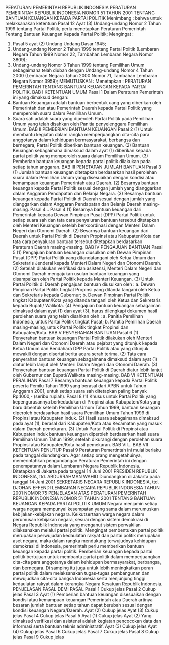  PERATURAN PEMERINTAH REPUBLIK INDONESIA PERATURAN PEMERINTAH REPUBLIK INDONESIA NOMOR 51 TAHUN 2001 TENTANG BANTUAN KEUANGAN KEPADA PARTAI POLITIK
Menimbang :
 bahwa untuk melaksanakan ketentuan Pasal 12 Ayat (3) Undang-undang Nomor 2 Tahun 1999 tentang Partai Politik, perlu menetapkan Peraturan Pemerintah Tentang Bantuan Keuangan Kepada Partai Politik;
Mengingat :

1. Pasal 5 ayat (2) Undang Undang Dasar 1945;
2. Undang-undang Nomor 2 Tahun 1999 tentang Partai Politik (Lembaran Negara Tahun 1999 Nomor 22, Tambahan Lembaran Negara Nomor 3809);
3. Undang-undang Nomor 3 Tahun 1999 tentang Pemilihan Umum sebagaimana telah diubah dengan Undang-undang Nomor 4 Tahun 2000 (Lembaran Negara Tahun 2000 Nomor 71, Tambahan Lembaran Negara Nomor 3959);
MEMUTUSKAN :
 Menetapkan : PERATURAN PEMERINTAH TENTANG BANTUAN KEUANGAN KEPADA PARTAI POLITIK.
BAB I KETENTUAN UMUM
Pasal 1
Dalam Peraturan Pemerintah ini yang dimaksud dengan:
1. Bantuan Keuangan adalah bantuan berbentuk uang yang diberikan oleh Pemerintah dan atau Pemerintah Daerah kepada Partai Politik yang memperoleh suara dalam Pemilihan Umum.
2. Suara sah adalah suara yang diperoleh Partai Politik pada Pemilihan Umum yang telah disahkan oleh Panitia penyelenggara Pemilihan Umum.
BAB II PEMBERIAN BANTUAN KEUANGAN
Pasal 2
(1) Untuk membantu kegiatan dalam rangka memperjuangkan cita-cita para anggotanya dalam kehidupan bermasyarakat, berbangsa dan bernegara, Partai Politik diberikan bantuan keuangan.
(2) Bantuan Keuangan sebagaimana dimaksud dalam ayat (1) diberikan kepada partai politik yang memperoleh suara dalam Pemilihan Umum.
(3) Pemberian bantuan keuangan kepada partai politik dilakukan pada setiap tahun anggaran.
BAB III PENETAPAN JUMLAH BANTUAN
Pasal 3
(1) Jumlah bantuan keuangan ditetapkan berdasarkan hasil perolehan suara dalam Pemilihan Umum yang disesuaikan dengan kondisi atau kemampuan keuangan Pemerintah atau Daerah.
(2) Besarnya bantuan keuangan kepada Partai Politik sesuai dengan jumlah yang dianggarkan dalam Anggaran Pendapatan dan Belanja Negara.
(3) Besarnya bantuan keuangan kepada Partai Politik di Daerah sesuai dengan jumlah yang dianggarkan dalam Anggaran Pendapatan dan Belanja Daerah masing-masing. Pasal 4...
Pasal 4
(1) Besarnya bantuan keuangan dari Pemerintah kepada Dewan Pimpinan Pusat (DPP) Partai Politik untuk setiap suara sah dan tata cara penyaluran bantuan tersebut ditetapkan oleh Menteri Keuangan setelah berkoordinasi dengan Menteri Dalam Negeri dan Otonomi Daerah.
(2) Besarnya bantuan keuangan dari Daerah untuk Partai Politik di Daerah Propinsi atau Kabupaten/Kota dan tata cara penyaluran bantuan tersebut ditetapkan berdasarkan Peraturan Daerah masing-masing.
BAB IV PENGAJUAN BANTUAN
Pasal 5
(1) Pengajuan bantuan keuangan diusulkan oleh Dewan Pimpinan Pusat (DPP) Partai Politik yang ditandatangani oleh Ketua Umum dan Sekretaris Jenderal kepada Menteri Dalam Negeri dan Otonomi Daerah.
(2) Setelah dilakukan verifikasi dan asistensi, Menteri Dalam Negeri dan Otonomi Daerah mengajukan usulan bantuan keuangan yang disampaikan oleh Partai Politik kepada Menteri Keuangan.
(3) Untuk Partai Politik di Daerah pengajuan bantuan diusulkan oleh :
a. Dewan Pimpinan Partai Politik tingkat Propinsi yang ditanda tangani oleh Ketua dan Sekretaris kepada Gubernur;
b. Dewan Pimpinan Partai Politik tingkat Kabupaten/Kota yang ditanda tangani oleh Ketua dan Sekretaris kepada Bupati/ Walikota.
(4) Pengajuan bantuan keuangan sebagaiman dimaksud dalam ayat (1) dan ayat (3), harus dilengkapi dokumen hasil perolehan suara yang telah disahkan oleh :
a. Panitia Pemilihan Indonesia, untuk Partai Politik tingkat Pusat;
b. Panitia Pemilihan Daerah masing-masing, untuk Partai Politik tingkat Propinsi dan Kabupaten/Kota.
BAB V PENYERAHAN BANTUAN
Pasal 6
(1) Penyerahan bantuan keuangan Partai Politik dilakukan oleh Menteri Dalam Negeri dan Otonomi Daerah atau pejabat yang ditunjuk kepada Ketua Umum dan Bendahara DPP Partai Politik atau yang ditunjuk mewakili dengan disertai berita acara serah terima.
(2) Tata cara penyerahan bantuan keuangan sebagaimana dimaksud dalam ayat (1) diatur lebih lanjut oleh Menteri Dalam Negeri dan Otonomi Daerah.
(3) Penyerahan bantuan keuangan Partai Politik di Daerah diatur lebih lanjut oleh Gubernur dan Bupati/Walikota masing-masing.
BAB VI KETENTUAN PERALIHAN
Pasal 7
Besarnya bantuan keuangan kepada Partai Politik peserta Pemilu Tahun 1999 yang berasal dari APBN untuk Tahun Anggaran 2001, untuk setiap suara sah ditetapkan paling banyak Rp.1000,- (seribu rupiah).
Pasal 8
(1) Khusus untuk Partai Politik yang kepengurusannya berkedudukan di Propinsi atau Kabupaten/Kota yang baru dibentuk setelah Pemilihan Umum Tahun 1999, bantuan keuangan diperoleh berdasarkan hasil suara Pemilihan Umum Tahun 1999 di Propinsi atau Kabupaten induk.
(2) Hasil suara sebagaimana dimaksud pada ayat (1), berasal dari Kabupaten/Kota atau Kecamatan yang masuk dalam Daerah pemekaran.
(3) Untuk Partai Politik di Propinsi atau Kabupaten induk bantuan keuangan diperoleh berdasarkan hasil suara Pemilihan Umum Tahun 1999, setelah dikurangi dengan perolehan suara Propinsi atau Kabupaten/Kota hasil pemekaran. BAB VII...
BAB VII KETENTUAN PENUTUP
Pasal 9
Peraturan Pemertintah ini mulai berlaku pada tanggal diundangkan.
Agar setiap orang mengetahuinya, memerintahkan pengundangan Peraturan Pemerintah ini dengan penempatannya dalam Lembaran Negara Republik Indonesia. Ditetapkan di Jakarta pada tanggal 14 Juni 2001 PRESIDEN REPUBLIK INDONESIA, ttd. ABDURRAHMAN WAHID Diundangkan di Jakarta pada tanggal 14 Juni 2001 SEKRETARIS NEGARA REPUBLIK INDONESIA, ttd. DJOHAN EFFENDI LEMBARAN NEGARA REPUBLIK INDONESIA TAHUN 2001 NOMOR 75 PENJELASAN ATAS PERATURAN PEMERINTAH REPUBLIK INDONESIA NOMOR 51 TAHUN 2001 TENTANG BANTUAN KEUANGAN KEPADA PARTAI POLITIK UMUM Negara menjamin setiap warga negara mempunyai kesempatan yang sama dalam merumuskan kebijakan-kebijakan negara. Keikutsertaan warga negara dalam perumusan kebijakan negara, sesuai dengan sistem demokrasi di Negara Republik Indonesia yang menganut sistem perwakilan dilaksanakan melalui partai politik. Mengingat pembentukan partai politik merupakan perwujudan kedaulatan rakyat dan partai politik merupakan aset negara, maka dalam rangka mendukung terwujudnya kehidupan demokrasi di Indonesia, pemerintah perlu memberikan bantuan keuangan kepada partai politik. Pemberian keuangan kepada partai politik bertujuan untuk membantu partai politik dalam memperjuangkan cita-cita para anggotanya dalam kehidupan bermasyarakat, berbangsa, dan bernegara. Di samping itu juga untuk lebih meningkatkan peran partai politik dalam melaksanakan tugas-tugas pembangunan dan mewujudkan cita-cita bangsa Indonesia serta menjunjung tinggi kedaulatan rakyat dalam kerangka Negara Kesatuan Republik Indonesia. PENJELASAN PASAL DEMI PASAL
Pasal 1
Cukup jelas
Pasal 2
Cukup jelas
Pasal 3
Ayat (1) Pemberian bantuan keuangan disesuaikan dengan kondisi atau kemampuan keuangan Pemerintah atau Daerah artinya besaran jumlah bantuan setiap tahun dapat berubah sesuai dengan kondisi keuangan Negara/Daerah. Ayat (2) Cukup jelas Ayat (3) Cukup jelas
Pasal 4
Cukup jelas
Pasal 5
Ayat (1) Cukup jelas Ayat (2) Yang dimaksud verifikasi dan asistensi adalah kegiatan pencocokan data dan informasi serta bantuan teknis administratif. Ayat (3) Cukup jelas Ayat (4) Cukup jelas
Pasal 6
Cukup jelas
Pasal 7
Cukup jelas
Pasal 8
Cukup jelas
Pasal 9
Cukup jelas